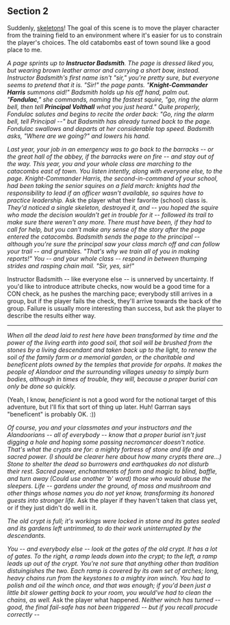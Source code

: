## Section 2

Suddenly, [skeletons](https://www.dndbeyond.com/monsters/17015-skeleton)!  The goal of this scene is to move the player character from the training field to an environment where it's easier for us to constrain the player's choices.  The old catabombs east of town sound like a good place to me.

_A page sprints up to **Instructor Badsmith**.  The page is dressed liked you, but wearing brown leather armor and carrying a short bow, instead.   Instructor Badsmith's first name isn't "sir," you're pretty sure, but everyone seems to pretend that it is.  "Sir!" the page pants.  "**Knight-Commander Harris** summons aid!"  Badsmith holds up his off hand, palm out.   "**Fondulac**," she commands, naming the fastest squire, "go, ring the alarm bell, then tell **Principal Volthall** what you just heard."  Quite properly, Fondulac salutes and begins to recite the order back: "Go, ring the alarm bell, tell Principal --" but Badsmith has already turned back to the page.  Fondulac swallows and departs at her considerable top speed.  Badsmith asks, "Where are we going?" and lowers his hand._

_Last year, your job in an emergency was to go back to the barracks -- or the great hall of the abbey, if the barracks were on fire -- and stay out of the way.  This year, you and your whole class are marching to the catacombs east of town.  You listen intently, along with everyone else, to the page.  Knight-Commander Harris, the second-in-command of your school, had been taking the senior squires on a field march: knights had the responsibility to lead if an officer wasn't available, so squires have to practice leadership._  Ask the player what their favorite (school) class is.  _They'd noticed a single skeleton, destroyed it, and -- you hoped the squire who made the decision wouldn't get in trouble for it -- followed its trail to make sure there weren't any more.  There must have been, if they had to call for help, but you can't make any sense of the story after the page entered the catacombs.  Badsmith sends the page to the principal -- although you're sure the principal saw your class march off and can follow your trail -- and grumbles.  "That's why we train all of you in making reports!"  You -- and your whole class -- respond in between thumping strides and rasping chain mail.  "Sir, yes, sir!"_

Instructor Badsmith -- like everyone else -- is unnerved by uncertainty.  If you'd like to introduce attribute checks, now would be a good time for a CON check, as he pushes the marching pace; everybody still arrives in a group, but if the player fails the check, they'll arrive towards the back of the group.  Failure is usually more interesting than success, but ask the player to describe the results either way.

----

_When all the dead laid to rest here have been transformed by time and the power of the living earth into good soil, that soil will be brushed from the stones by a living descendant and taken back up to the light, to renew the soil of the family farm or a memorial garden, or the charitable and beneficent plots owned by the temples that provide for orpahs.  It makes the people of Alandoor and the surrounding villages uneasy to simply burn bodies, although in times of trouble, they will, because a proper burial can only be done so quickly._

(Yeah, I know, _beneficient_ is not a good word for the notional target of this adventure, but I'll fix that sort of thing up later.  Huh!  Garrran says "beneficent" is probably OK. :))

_Of course, you and your classmates and your instructors and the Alandoorians -- all of everybody -- know that a proper burial isn't just digging a hole and hoping some passing necromancer doesn't notice.  That's what the crypts are for: a mighty fortress of stone and life and sacred power.  (I should be clearer here about how many crypts there are...)  Stone to shelter the dead so burrowers and earthquakes do not disturb their rest.  Sacred power, enchantments of form and magic to blind, baffle, and turn away (Could use another 'b' word) those who would abuse the sleepers.  Life -- gardens under the ground, of moss and mushroom and other things whose names you do not yet know, transforming its honored guests into stronger life._  Ask the player if they haven't taken that class yet, or if they just didn't do well in it.

_The old crypt is full; it's workings were locked in stone and its gates sealed and its gardens left untrimmed, to do their work uninterrupted by the descendants._

_You -- and everybody else -- look at the gates of the old crypt.  It has a lot of gates.  To the right, a ramp leads down into the crypt; to the left, a ramp leads up out of the crypt.  You're not sure that anything other than tradition distuingishes the two.  Each ramp is covered by its own set of arches; long, heavy chains run from the keystones to a mighty iron winch.  You had to polish and oil the winch once, and that was enough; if you'd been just a little bit slower getting back to your room, you would've had to clean the chains, as well._  Ask the player what happened.  _Neither winch has turned -- good, the final fail-safe has not been triggered -- but if you recall procude correctly --_

